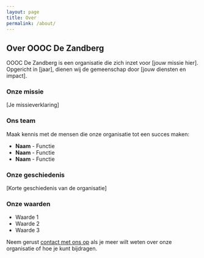 ```yaml
---
layout: page
title: Over
permalink: /about/
---
```


## Over OOOC De Zandberg

OOOC De Zandberg is een organisatie die zich inzet voor [jouw missie hier]. Opgericht in [jaar], dienen wij de gemeenschap door [jouw diensten en impact].

### Onze missie

[Je missieverklaring]

### Ons team

Maak kennis met de mensen die onze organisatie tot een succes maken:

- **Naam** - Functie
- **Naam** - Functie
- **Naam** - Functie

### Onze geschiedenis

[Korte geschiedenis van de organisatie]

### Onze waarden

- Waarde 1
- Waarde 2
- Waarde 3

Neem gerust [contact met ons op](/contact) als je meer wilt weten over onze organisatie of hoe je kunt bijdragen.
